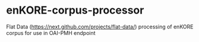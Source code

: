 # enKORE-corpus-processor
Flat Data (https://next.github.com/projects/flat-data/) processing of enKORE corpus for use in OAI-PMH endpoint
